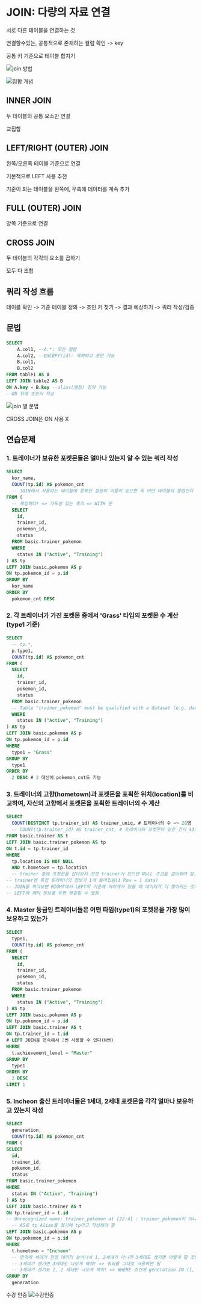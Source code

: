 # JOIN: 다량의 자료 연결
서로 다른 테이블을 연결하는 것

연결할수있는, 공통적으로 존재하는 컬럼 확인 -> key

공통 키 기준으로 테이블 합치기 

![join 방법](./images/study6/스크린샷%202024-11-09%20오후%2012.58.52.png)

![집합 개념](./images/study6/스크린샷%202024-11-09%20오후%201.00.01.png)

## INNER JOIN
두 테이블의 공통 요소만 연결 

교집합 

## LEFT/RIGHT (OUTER) JOIN
왼쪽/오른쪽 테이블 기준으로 연결

기본적으로 LEFT 사용 추천 

기준이 되는 테이블을 왼쪽에, 우측에 데이터를 계속 추가 

## FULL (OUTER) JOIN
양쪽 기준으로 연결 


## CROSS JOIN
두 테이블의 각각의 요소를 곱하기 

모두 다 조합 

## 쿼리 작성 흐름
테이블 확인 -> 기준 테이블 정의 -> 조인 키 찾기 -> 결과 예상하기 -> 쿼리 작성/검증 

## 문법
```SQL
SELECT 
    A.col1, --A.*: 모든 컬럼 
    A.col2, --EXCEPY(id): 제외하고 조인 가능 
    B.col1,
    B.col2
FROM table1 AS A
LEFT JOIN table2 AS B
ON A.key = B.key --alias(별칭) 정의 가능 
--ON 뒤에 조인키 작성 
```

![join 별 문법](./images/study6/스크린샷%202024-11-09%20오후%201.06.02.png)

CROSS JOIN은 ON 사용 X


## 연습문제
### 1. 트레이너가 보유한 포켓몬들은 얼마나 있는지 알 수 있는 쿼리 작성
```SQL
SELECT  
  kor_name,
  COUNT(tp.id) AS pokemon_cnt
  -- JOIN에서 사용하는 테이블에 중복된 컬럼의 이름이 있으면 꼭 어떤 테이블의 컬럼인지 명시해야 함
FROM (
  -- 복잡하다! => 가독성 있는 쿼리 => WITH 문
  SELECT
    id,
    trainer_id,
    pokemon_id,
    status
  FROM basic.trainer_pokemon
  WHERE
    status IN ("Active", "Training")
) AS tp
LEFT JOIN basic.pokemon AS p
ON tp.pokemon_id = p.id
GROUP BY
  kor_name
ORDER BY
  pokemon_cnt DESC
```



### 2. 각 트레이너가 가진 포켓몬 중에서 'Grass' 타입의 포켓몬 수 계산(type1 기준)
```SQL
SELECT
  -- tp.*,
  p.type1,
  COUNT(tp.id) AS pokemon_cnt
FROM (
  SELECT
    id,
    trainer_id,
    pokemon_id,
    status
  FROM basic.trainer_pokemon
  -- Table "trainer_pokemon" must be qualified with a dataset (e.g. dataset.table). => basic 명시 안함
  WHERE
    status IN ("Active", "Training")
) AS tp
LEFT JOIN basic.pokemon AS p
ON tp.pokemon_id = p.id
WHERE
  type1 = "Grass"
GROUP BY
  type1
ORDER BY
  2 DESC # 2 대신에 pokemon_cnt도 가능

```



### 3. 트레이너의 고향(hometown)과 포켓몬을 포획한 위치(location)를 비교하여, 자신의 고향에서 포켓몬을 포획한 트레이너의 수 계산
```SQL
SELECT
  COUNT(DISTINCT tp.trainer_id) AS trainer_uniq, # 트레이너의 수 => 28명
  -- COUNT(tp.trainer_id) AS trainer_cnt, # 트레이너와 포켓몬이 같은 건이 43개
FROM basic.trainer AS t
LEFT JOIN basic.trainer_pokemon AS tp
ON t.id = tp.trainer_id
WHERE
  tp.location IS NOT NULL
  AND t.hometown = tp.location
  -- trainer 중에 포켓몬을 잡아보지 못한 trainer가 있으면 NULL 조건을 걸어줘야 함. 지금 데이터에는 trainer 테이블에 있는 trainer들은 모두 포켓몬을 잡아봐서 신경쓰지 않아도 됨
-- trainer엔 특정 트레이너의 정보가 1개 들어있음(1 Row = 1 data)
-- JOIN을 하다보면 RIGHT에서 LEFT의 기준에 여러개가 있을 때 데이터가 더 많아지는 것처럼 보여요. trainer_pokemon에 Goh가 6마리 포켓몬을 가지고 있어서 이렇게 결과가 합쳐진 것
-- LEFT에 메타 정보를 두면 헷갈릴 수 있음
```


### 4. Master 등급인 트레이너들은 어떤 타입(type1)의 포켓몬을 가장 많이 보유하고 있는가 
```SQL
SELECT
  type1,
  COUNT(tp.id) AS pokemon_cnt
FROM (
  SELECT
    id, 
    trainer_id,
    pokemon_id,
    status
  FROM basic.trainer_pokemon
  WHERE
    status IN ("Active", "Training")
) AS tp
LEFT JOIN basic.pokemon AS p
ON tp.pokemon_id = p.id
LEFT JOIN basic.trainer AS t
ON tp.trainer_id = t.id
# LEFT JOIN을 연속해서 2번 사용할 수 있다(N번)
WHERE
  t.achievement_level = "Master"
GROUP BY
  type1
ORDER BY
  2 DESC
LIMIT 1
```


### 5. Incheon 출신 트레이너들은 1세대, 2세대 포켓몬을 각각 얼마나 보유하고 있는지 작성 
```SQL
SELECT
  generation,
  COUNT(tp.id) AS pokemon_cnt
FROM (
SELECT
  id,
  trainer_id,
  pokemon_id,
  status
FROM basic.trainer_pokemon
WHERE
  status IN ("Active", "Training")
) AS tp
LEFT JOIN basic.trainer AS t
ON tp.trainer_id = t.id 
-- Unrecognized name: trainer_pokemon at [22:4] : trainer_pokemon이 아니라 basic.trainer_pokemon은 인식할 것
  -- AS로 tp Alias를 줬기에 tp라고 작성해야 함
LEFT JOIN basic.pokemon AS p
ON tp.pokemon_id = p.id
WHERE
  t.hometown = "Incheon"
  -- 만약에 세대가 점점 데이터 늘어나서 1, 2세대가 아니라 3세대도 생기면 어떻게 할 것인가?
  -- 3세대가 생기면 3세대도 나오게 해줘! => 쿼리를 그대로 사용하면 됨
  -- 3세대가 생겨도 1, 2 세대만 나오게 해줘! => WHERE 조건에 generation IN (1, 2)
GROUP BY
  generation
```

수강 인증
![수강인증](./images/study6/스크린샷%202024-11-09%20오후%201.43.54.png)